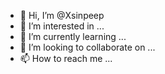 - 👋 Hi, I’m @Xsinpeep
- 👀 I’m interested in ...
- 🌱 I’m currently learning ...
- 💞️ I’m looking to collaborate on ...
- 📫 How to reach me ...

<!---
Xsinpeep/Xsinpeep is a ✨ special ✨ repository because its `README.md` (this file) appears on your GitHub profile.
You can click the Preview link to take a look at your changes.
--->
